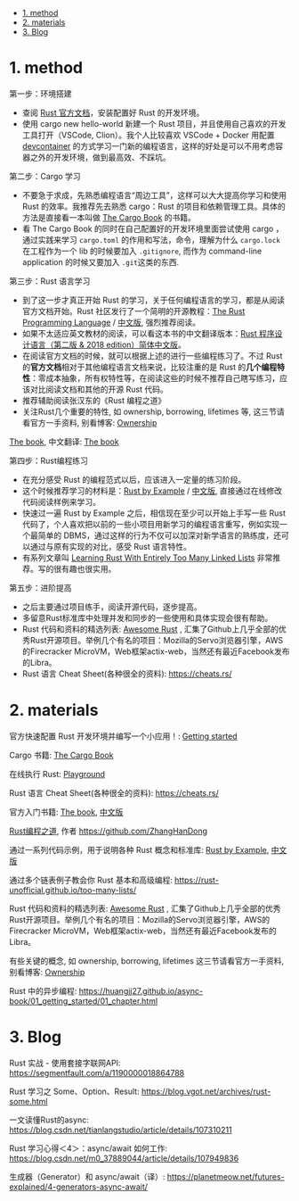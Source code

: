 
<!-- @import "[TOC]" {cmd="toc" depthFrom=1 depthTo=6 orderedList=false} -->

<!-- code_chunk_output -->

- [1. method](#1-method)
- [2. materials](#2-materials)
- [3. Blog](#3-blog)

<!-- /code_chunk_output -->

# 1. method

第一步：环境搭建

* 查阅 [Rust 官方文档](https://www.rust-lang.org/learn/get-started)，安装配置好 Rust 的开发环境。
* 使用 cargo new hello-world 新建一个 Rust  项目，并且使用自己喜欢的开发工具打开（VSCode, Clion）。我个人比较喜欢 VSCode + Docker 用配置 [devcontainer](https://code.visualstudio.com/docs/remote/containers) 的方式学习一门新的编程语言，这样的好处是可以不用考虑容器之外的开发环境，做到最高效、不踩坑。

第二步：Cargo 学习

* 不要急于求成，先熟悉编程语言“周边工具”，这样可以大大提高你学习和使用 Rust 的效率。我推荐先去熟悉 cargo：Rust 的项目和依赖管理工具。具体的方法是直接看一本叫做 [The Cargo Book](https://doc.rust-lang.org/cargo/index.html) 的书籍。
* 看 The Cargo Book 的同时在自己配置好的开发环境里面尝试使用 cargo ，通过实践来学习 `cargo.toml` 的作用和写法，命令，理解为什么 `cargo.lock` 在工程作为一个 lib 的时候要加入 `.gitignore`, 而作为 command-line application 的时候又要加入 `.git`这类的东西.

第三步：Rust 语言学习

* 到了这一步才真正开始 Rust 的学习，关于任何编程语言的学习，都是从阅读官方文档开始。Rust 社区发行了一个简明的开源教程：[The Rust Programming Language](https://doc.rust-lang.org/book/#the-rust-programming-language) / [中文版](https://rustwiki.org/zh-CN/book/), 强烈推荐阅读。
* 如果不太适应英文教材的阅读，可以看这本书的中文翻译版本：[Rust 程序设计语言（第二版 & 2018 edition）简体中文版](https://kaisery.gitbooks.io/trpl-zh-cn/content/)。
* 在阅读官方文档的时候，就可以根据上述的进行一些编程练习了。不过 Rust 的**官方文档**相对于其他编程语言文档来说，比较注重的是 Rust 的**几个编程特性**：零成本抽象，所有权特性等，在阅读这些的时候不推荐自己瞎写练习，应该对比阅读文档和其他的开源 Rust 代码。
* 推荐辅助阅读张汉东的《Rust 编程之道》
* 关注Rust几个重要的特性, 如 ownership, borrowing, lifetimes 等, 这三节请看官方一手资料, 别看博客: [Ownership](https://doc.rust-lang.org/book/ownership.html)

[The book](https://github.com/rust-lang/book), 中文翻译: [The book](https://github.com/KaiserY/rust-book-chinese)

第四步：Rust编程练习

* 在充分感受 Rust 的编程范式以后，应该进入一定量的练习阶段。
* 这个时候推荐学习的材料是：[Rust by Example](https://doc.rust-lang.org/rust-by-example/) / [中文版](https://rustwiki.org/zh-CN/rust-by-example/index.html), 直接通过在线修改代码阅读样例来学习。
* 快速过一遍 Rust by Example 之后，相信现在至少可以开始上手写一些 Rust 代码了，个人喜欢把以前的一些小项目用新学习的编程语言重写，例如实现一个最简单的 DBMS，通过这样的行为不仅可以加深对新学语言的熟练度，还可以通过与原有实现的对比，感受 Rust 语言特性。
* 有系列文章叫 [Learning Rust With Entirely Too Many Linked Lists](https://rust-unofficial.github.io/too-many-lists/) 非常推荐。写的很有趣也很实用。

第五步：进阶提高

* 之后主要通过项目练手，阅读开源代码，逐步提高。
* 多留意Rust标准库中处理并发和同步的一些使用和具体实现会很有帮助。
* Rust 代码和资料的精选列表: [Awesome Rust](https://github.com/rust-unofficial/awesome-rust) , 汇集了Github上几乎全部的优秀Rust开源项目。举例几个有名的项目：Mozilla的Servo浏览器引擎，AWS的Firecracker MicroVM，Web框架actix-web，当然还有最近Facebook发布的Libra。
* Rust 语言 Cheat Sheet(各种很全的资料): https://cheats.rs/

# 2. materials

官方快速配置 Rust 开发环境并编写一个小应用！: [Getting started](https://www.rust-lang.org/learn/get-started)

Cargo 书籍: [The Cargo Book](https://doc.rust-lang.org/cargo/index.html)

在线执行 Rust: [Playground](https://play.rust-lang.org/)

Rust 语言 Cheat Sheet(各种很全的资料): https://cheats.rs/

官方入门书籍: [The book](https://doc.rust-lang.org/book/), [中文版](https://kaisery.github.io/trpl-zh-cn/)

[Rust编程之道](https://book.douban.com/subject/30418895/), 作者 https://github.com/ZhangHanDong

通过一系列代码示例，用于说明各种 Rust 概念和标准库: [Rust by Example](https://doc.rust-lang.org/stable/rust-by-example/), [中文版](https://rustwiki.org/zh-CN/rust-by-example/)

通过多个链表例子教会你 Rust 基本和高级编程: https://rust-unofficial.github.io/too-many-lists/

Rust 代码和资料的精选列表: [Awesome Rust](https://github.com/rust-unofficial/awesome-rust) , 汇集了Github上几乎全部的优秀Rust开源项目。举例几个有名的项目：Mozilla的Servo浏览器引擎，AWS的Firecracker MicroVM，Web框架actix-web，当然还有最近Facebook发布的Libra。

有些关键的概念, 如 ownership, borrowing, lifetimes 这三节请看官方一手资料, 别看博客:
[Ownership](https://doc.rust-lang.org/book/ownership.html)

Rust 中的异步编程: https://huangjj27.github.io/async-book/01_getting_started/01_chapter.html

# 3. Blog

Rust 实战 - 使用套接字联网API: https://segmentfault.com/a/1190000018864788

Rust 学习之 Some、Option、Result: https://blog.vgot.net/archives/rust-some.html

一文读懂Rust的async: https://blog.csdn.net/tianlangstudio/article/details/107310211

Rust 学习心得＜4＞：async/await 如何工作: https://blog.csdn.net/m0_37889044/article/details/107949836

生成器（Generator）和 async/await（译）: https://planetmeow.net/futures-explained/4-generators-async-await/